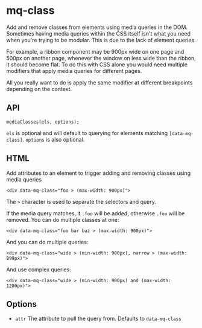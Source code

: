 # mq-class

Add and remove classes from elements using media queries in the DOM. Sometimes having
media queries within the CSS itself isn't what you need when you're trying to be
modular. This is due to the lack of element queries.

For example, a ribbon component may be 900px wide on one page and 500px on another page,
whenever the window on less wide than the ribbon, it should become flat. To do this with
CSS alone you would need multiple modifiers that apply media queries for different pages.

All you really want to do is apply the same modifier at different breakpoints depending on the context.

## API

    mediaClasses(els, options);

`els` is optional and will default to querying for elements matching `[data-mq-class]`. `options` is also optional.

## HTML

Add attributes to an element to trigger adding and removing classes using media queries

```
<div data-mq-class="foo > (max-width: 900px)">
```

The `>` character is used to separate the selectors and query.

If the media query matches, it `.foo` will be added, otherwise `.foo` will be removed.
You can do multiple classes at one:

```
<div data-mq-class="foo bar baz > (max-width: 900px)">
```

And you can do multiple queries:

```
<div data-mq-class="wide > (min-width: 900px), narrow > (max-width: 899px)">
```

And use complex queries:

```
<div data-mq-class="wide > (min-width: 900px) and (max-width: 1200px)">
```

## Options

  * `attr` The attribute to pull the query from. Defaults to `data-mq-class`